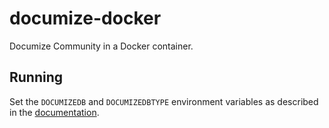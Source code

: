 # documize-docker
Documize Community in a Docker container.

## Running
Set the `DOCUMIZEDB` and `DOCUMIZEDBTYPE` environment variables as described in the [documentation](https://docs.documize.com/s/VzO9ZqMOCgABGyfW/installation-guides/d/V16L08ucxwABhZF6/installation-guide).

